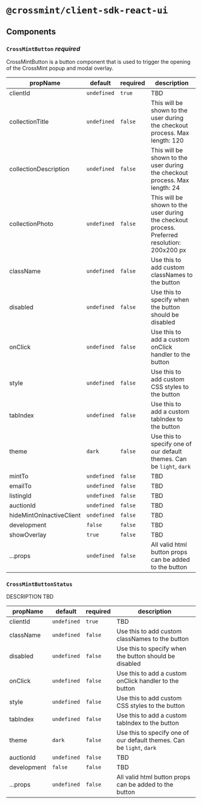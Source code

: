 # `@crossmint/client-sdk-react-ui`

## Components

### `CrossMintButton` _required_

CrossMintButton is a button component that is used to trigger the opening of the CrossMint popup and modal overlay.

| propName                 | default     | required | description                                                                                  |
| ------------------------ | ----------- | -------- | -------------------------------------------------------------------------------------------- |
| clientId                 | `undefined` | `true`   | TBD                                                                                          |
| collectionTitle          | `undefined` | `false`  | This will be shown to the user during the checkout process. Max length: 120                  |
| collectionDescription    | `undefined` | `false`  | This will be shown to the user during the checkout process. Max length: 24                   |
| collectionPhoto          | `undefined` | `false`  | This will be shown to the user during the checkout process. Preferred resolution: 200x200 px |
| className                | `undefined` | `false`  | Use this to add custom classNames to the button                                              |
| disabled                 | `undefined` | `false`  | Use this to specify when the button should be disabled                                       |
| onClick                  | `undefined` | `false`  | Use this to add a custom onClick handler to the button                                       |
| style                    | `undefined` | `false`  | Use this to add custom CSS styles to the button                                              |
| tabIndex                 | `undefined` | `false`  | Use this to add a custom tabIndex to the button                                              |
| theme                    | `dark`      | `false`  | Use this to specify one of our default themes. Can be `light`, `dark`                        |
| mintTo                   | `undefined` | `false`  | TBD                                                                                          |
| emailTo                  | `undefined` | `false`  | TBD                                                                                          |
| listingId                | `undefined` | `false`  | TBD                                                                                          |
| auctionId                | `undefined` | `false`  | TBD                                                                                          |
| hideMintOnInactiveClient | `undefined` | `false`  | TBD                                                                                          |
| development              | `false`     | `false`  | TBD                                                                                          |
| showOverlay              | `true`      | `false`  | TBD                                                                                          |
| ...props                 | `undefined` | `false`  | All valid html button props can be added to the button                                       |

### `CrossMintButtonStatus`

DESCRIPTION TBD

| propName    | default     | required | description                                                           |
| ----------- | ----------- | -------- | --------------------------------------------------------------------- |
| clientId    | `undefined` | `true`   | TBD                                                                   |
| className   | `undefined` | `false`  | Use this to add custom classNames to the button                       |
| disabled    | `undefined` | `false`  | Use this to specify when the button should be disabled                |
| onClick     | `undefined` | `false`  | Use this to add a custom onClick handler to the button                |
| style       | `undefined` | `false`  | Use this to add custom CSS styles to the button                       |
| tabIndex    | `undefined` | `false`  | Use this to add a custom tabIndex to the button                       |
| theme       | `dark`      | `false`  | Use this to specify one of our default themes. Can be `light`, `dark` |
| auctionId   | `undefined` | `false`  | TBD                                                                   |
| development | `false`     | `false`  | TBD                                                                   |
| ...props    | `undefined` | `false`  | All valid html button props can be added to the button                |
